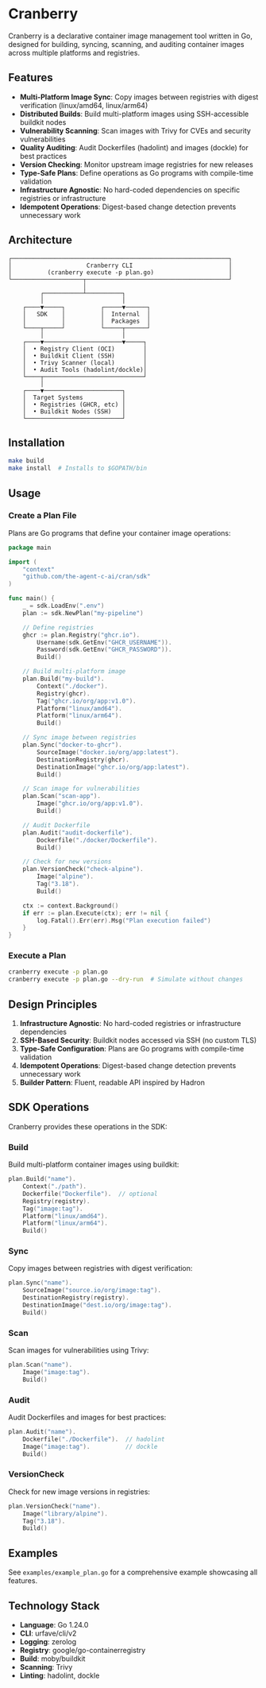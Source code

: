 # Cranberry

Cranberry is a declarative container image management tool written in Go, designed for building, syncing, scanning, and auditing container images across multiple platforms and registries.

## Features

- **Multi-Platform Image Sync**: Copy images between registries with digest verification (linux/amd64, linux/arm64)
- **Distributed Builds**: Build multi-platform images using SSH-accessible buildkit nodes
- **Vulnerability Scanning**: Scan images with Trivy for CVEs and security vulnerabilities
- **Quality Auditing**: Audit Dockerfiles (hadolint) and images (dockle) for best practices
- **Version Checking**: Monitor upstream image registries for new releases
- **Type-Safe Plans**: Define operations as Go programs with compile-time validation
- **Infrastructure Agnostic**: No hard-coded dependencies on specific registries or infrastructure
- **Idempotent Operations**: Digest-based change detection prevents unnecessary work

## Architecture

```
┌─────────────────────────────────────────────────────────────┐
│                     Cranberry CLI                           │
│          (cranberry execute -p plan.go)                     │
└────────────────────┬────────────────────────────────────────┘
                     │
         ┌───────────┴──────────┐
         │                      │
    ┌────▼─────┐          ┌─────▼──────┐
    │   SDK    │          │  Internal  │
    │          │          │  Packages  │
    └────┬─────┘          └─────┬──────┘
         │                      │
    ┌────▼──────────────────────▼─────┐
    │  • Registry Client (OCI)        │
    │  • Buildkit Client (SSH)        │
    │  • Trivy Scanner (local)        │
    │  • Audit Tools (hadolint/dockle)│
    └────┬────────────────────────────┘
         │
    ┌────▼──────────────────────┐
    │  Target Systems           │
    │  • Registries (GHCR, etc) │
    │  • Buildkit Nodes (SSH)   │
    └───────────────────────────┘
```

## Installation

```bash
make build
make install  # Installs to $GOPATH/bin
```

## Usage

### Create a Plan File

Plans are Go programs that define your container image operations:

```go
package main

import (
    "context"
    "github.com/the-agent-c-ai/cran/sdk"
)

func main() {
    _ = sdk.LoadEnv(".env")
    plan := sdk.NewPlan("my-pipeline")

    // Define registries
    ghcr := plan.Registry("ghcr.io").
        Username(sdk.GetEnv("GHCR_USERNAME")).
        Password(sdk.GetEnv("GHCR_PASSWORD")).
        Build()

    // Build multi-platform image
    plan.Build("my-build").
        Context("./docker").
        Registry(ghcr).
        Tag("ghcr.io/org/app:v1.0").
        Platform("linux/amd64").
        Platform("linux/arm64").
        Build()

    // Sync image between registries
    plan.Sync("docker-to-ghcr").
        SourceImage("docker.io/org/app:latest").
        DestinationRegistry(ghcr).
        DestinationImage("ghcr.io/org/app:latest").
        Build()

    // Scan image for vulnerabilities
    plan.Scan("scan-app").
        Image("ghcr.io/org/app:v1.0").
        Build()

    // Audit Dockerfile
    plan.Audit("audit-dockerfile").
        Dockerfile("./docker/Dockerfile").
        Build()

    // Check for new versions
    plan.VersionCheck("check-alpine").
        Image("alpine").
        Tag("3.18").
        Build()

    ctx := context.Background()
    if err := plan.Execute(ctx); err != nil {
        log.Fatal().Err(err).Msg("Plan execution failed")
    }
}
```

### Execute a Plan

```bash
cranberry execute -p plan.go
cranberry execute -p plan.go --dry-run  # Simulate without changes
```

## Design Principles

1. **Infrastructure Agnostic**: No hard-coded registries or infrastructure dependencies
2. **SSH-Based Security**: Buildkit nodes accessed via SSH (no custom TLS)
3. **Type-Safe Configuration**: Plans are Go programs with compile-time validation
4. **Idempotent Operations**: Digest-based change detection prevents unnecessary work
5. **Builder Pattern**: Fluent, readable API inspired by Hadron

## SDK Operations

Cranberry provides these operations in the SDK:

### Build
Build multi-platform container images using buildkit:
```go
plan.Build("name").
    Context("./path").
    Dockerfile("Dockerfile").  // optional
    Registry(registry).
    Tag("image:tag").
    Platform("linux/amd64").
    Platform("linux/arm64").
    Build()
```

### Sync
Copy images between registries with digest verification:
```go
plan.Sync("name").
    SourceImage("source.io/org/image:tag").
    DestinationRegistry(registry).
    DestinationImage("dest.io/org/image:tag").
    Build()
```

### Scan
Scan images for vulnerabilities using Trivy:
```go
plan.Scan("name").
    Image("image:tag").
    Build()
```

### Audit
Audit Dockerfiles and images for best practices:
```go
plan.Audit("name").
    Dockerfile("./Dockerfile").  // hadolint
    Image("image:tag").          // dockle
    Build()
```

### VersionCheck
Check for new image versions in registries:
```go
plan.VersionCheck("name").
    Image("library/alpine").
    Tag("3.18").
    Build()
```

## Examples

See `examples/example_plan.go` for a comprehensive example showcasing all features.

## Technology Stack

- **Language**: Go 1.24.0
- **CLI**: urfave/cli/v2
- **Logging**: zerolog
- **Registry**: google/go-containerregistry
- **Build**: moby/buildkit
- **Scanning**: Trivy
- **Linting**: hadolint, dockle
